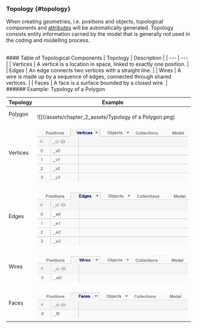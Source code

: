 ### Topology {#topology}

When creating geometries, i.e. positions and objects, topological components and [attributes](Attributes.md) will be automatically generated. Topology consists entity information carried by the model that is generally not used in the coding and modelling process.

<br>
#### Table of Topological Components
| Topology | Description |
| --- | --- |
| Vertices | A vertice is a location in space, linked to exactly one position. |
| Edges | An edge connects two vertices with a straight line. |
| Wires | A wire is made up by a sequence of edges, connected through shared vertices. |
| Faces | A face is a surface bounded by a closed wire. |

<br>
###### Example: Typology of a Polygon

| Topology | Example  |
| --- | --- |
| Polygon | <br>![](/assets/chapter_2_assets/Typology of a Polygon.png)<br>  |
| Vertices | <br>![](/assets/chapter_2_assets/Vertices.png)<br>  |
| Edges | <br>![](/assets/chapter_2_assets/Edges.png) <br> |
| Wires | <br>![](/assets/chapter_2_assets/Wires.png)<br>  |
| Faces | <br>![](/assets/chapter_2_assets/Faces.png)<br>  |

             
